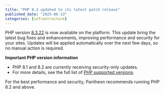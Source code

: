 ```yaml
---
title: "PHP 8.3 updated to its latest patch release"
published_date: "2025-06-13"
categories: [infrastructure]
---
```

PHP version [8.3.22](https://www.php.net/ChangeLog-8.php#8.3.22) is now available on the platform. This update bring the latest bug fixes and enhancements, improving performance and security for your sites. Updates will be applied automatically over the next few days, so no manual action is required.

**Important PHP version information**

* PHP 8.1 and 8.2 are currently receiving security-only updates.
* For more details, see the full list of [PHP supported versions](https://www.php.net/supported-versions.php).

For the best performance and security, Pantheon recommends running PHP 8.2 and above.
